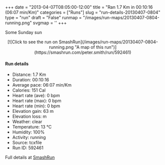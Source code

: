 +++
date = "2013-04-07T08:05:00-12:00"
title = "Ran 1.7 Km in 00:10:16 (06:07 min/Km)"
categories = ["Runs"]
slug = "run-details-20130407-0804"
type = "run"
draft = "False"
runmap = "/images/run-maps/20130407-0804-running.png"
svgmap = '<polyline points="60 41, 62 39, 64 37, 65 35, 67 32, 67 30, 69 28, 72 26, 74 25, 77 25, 81 26, 87 27, 96 30, 98 32, 100 32, 99 34, 97 36, 96 38, 95 41, 94 43, 93 46, 92 53, 92 56, 93 59, 92 61, 90 66, 89 69, 88 72, 85 76, 82 77, 79 76, 76 75, 74 74, 71 72, 65 70, 62 69, 59 69, 46 66, 43 66, 40 65, 35 63, 31 62, 22 60, 19 61, 17 59, 13 59, 10 59, 7 60, 3 59, 1 57, 0 55, 1 50, 1 48, 4 44, 6 41, 8 39, 11 38, 13 37, 24 32, 27 31, 29 29, 32 28, 36 27, 39 26, 42 26, 48 25, 58 24, 61 24, 64 24, 67 24, 68 26, 66 28, 65 31, 62 35, 61 38, 59 40, 57 42, 56 44, 55 47, 53 49">'
+++

Some Sunday sun



<!--more-->

<center>
[![Click to see the run on SmashRun](/images/run-maps/20130407-0804-running.png "A map of this run")](https://smashrun.com/peter.smith/run/592461)
</center>

#### Run details

* Distance: 1.7 Km
* Duration: 00:10:16
* Average pace: 06:07 min/Km
* Calories: 151 Cal
* Heart rate (ave): 0 bpm
* Heart rate (max): 0 bpm
* Heart rate (min): 0 bpm
* Elevation gain: 63 m
* Elevation loss:  m
* Weather: clear
* Temperature: 13 &deg;C
* Humidity: 100%
* Activity: running
* Source: tcxfile
* Run ID: 592461

Full details at [SmashRun](https://smashrun.com/peter.smith/run/592461)
